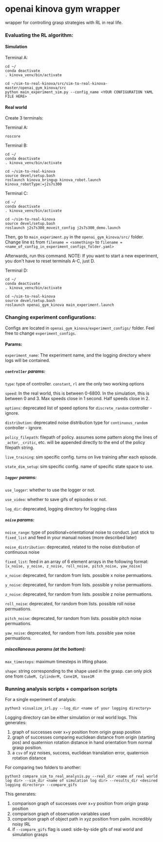 # openai kinova gym wrapper

wrapper for controlling grasp strategies with RL in real life.

### Evaluating the RL algorithm:

#### Simulation

Terminal A:

```
cd ~/
conda deactivate
. kinova_venv/bin/activate

cd ~/sim-to-real-kinova/src/sim-to-real-kinova-master/openai_gym_kinova/src
python main_experiment_sim.py --config_name <YOUR CONFIGURATION YAML FILE HERE>
```

#### Real world

Create 3 terminals:

Terminal A:

```
roscore
```

Terminal B:

```
cd ~/
conda deactivate
. kinova_venv/bin/activate

cd ~/sim-to-real-kinova
source devel/setup.bash
roslaunch kinova_bringup kinova_robot.launch kinova_robotType:=j2s7s300
```

Terminal C:

```
cd ~/
conda deactivate
. kinova_venv/bin/activate

cd ~/sim-to-real-kinova
source devel/setup.bash
roslaunch j2s7s300_moveit_config j2s7s300_demo.launch
```



Then, go to `main_experiment.py` in the `openai_gym_kinova/src/` folder. Change line `81` from `filename = <something>` to `filename = <name_of_config_in_experiment_configs_folder.yaml>`

Afterwards, run this command. NOTE: If you want to start a new experiment, you don't have to reset terminals A-C, just D.

Terminal D:

```
cd ~/
conda deactivate
. kinova_venv/bin/activate

cd ~/sim-to-real-kinova
source devel/setup.bash
roslaunch openai_gym_kinova main_experiment.launch
```



### Changing experiment configurations:

Configs are located in `openai_gym_kinova/experiment_configs/` folder. Feel free to change `experiment_configs`.

#### Params:

`experiment_name`: The experiment name, and the logging directory where logs will be contained.

##### `controller` params:

`type`: type of controller. `constant`, `rl` are the only two working options

`speed`: In the real world, this is between 0-6800. In the simulation, this is between 0 and 3. Max speeds close in 1 second. Half speeds close in 2.

`options`: deprecated list of speed options for `discrete_random` controller - ignore.

`distribution`: deprecated noise distribution type for `continuous_random` controller - ignore.

`policy_filepath`: filepath of policy. assumes some pattern along the lines of `_actor`, `_critic`, etc. will be appended directly to the end of the policy filepath string.

`live_training`: sim specific config. turns on live training after each episode.

`state_dim_setup`: sim specific config. name of specific state space to use.

##### `logger` params:

`use_logger`: whether to use the logger or not.

`use_video`: whether to save gifs of episodes or not.

`log_dir`: deprecated, logging directory for logging class

##### `noise` params:

`noise_range`: type of positional+orientational noise to conduct. just stick to `fixed_list` and feed in your manual noises (more described later)

`noise_distribution`: deprecated, related to the noise distribution of continuous noise

`fixed_list`: feed in an array of 6 element arrays in the following format: `[x_noise, y_noise, z_noise, roll_noise, pitch_noise, yaw_noise]`

`x_noise`: deprecated, for random from lists. possible x noise permuations.

`y_noise`: deprecated, for random from lists. possible y noise permuations.

`z_noise`: deprecated, for random from lists. possible z noise permuations.

`roll_noise`: deprecated, for random from lists. possible roll noise permuations.

`pitch_noise`: deprecated, for random from lists. possible pitch noise permuations.

`yaw_noise`: deprecated, for random from lists. possible yaw noise permuations.

##### miscellaneous params (at the bottom):

`max_timesteps`: maximum timesteps in lifting phase.

`shape`: string corresponding to the shape used in the grasp. can only pick one from `CubeM, CylinderM, Cone1M, Vase1M`



### Running analysis scripts + comparison scripts

For a single experiment of analysis:

`python3 visualize_irl.py --log_dir <name of your logging directory>`

Logging directory can be either simulation or real world logs. This generates:

1. graph of successes over x+y position from origin grasp position
2. graph of successes comparing euclidean distance from origin (starting pos) and quaternion rotation distance in hand orientation from normal grasp position.
3. a `csv` of xyz noises, success, euclidean translation error, quaternion rotation distance



For comparing two folders to another:

`python3 compare_sim_to_real_analysis.py --real_dir <name of real world log dir> --sim_dir <name of simulation log dir> --results_dir <desired logging directory> --compare_gifs`

This generates:

1. comparison graph of successes over x+y position from origin grasp position
2. comparison graph of observation variables used
3. comparison graph of object path in xyz position from palm. incredibly noisy IRL
4. if `--compare_gifs` flag is used: side-by-side gifs of real world and simulation grasps

